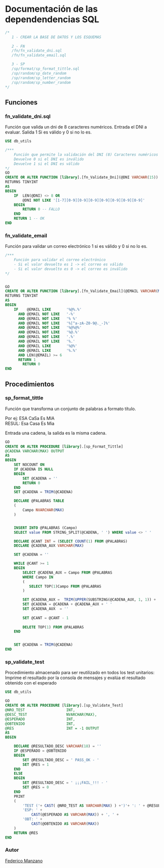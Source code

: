 # Documentación de las dependendencias SQL

```SQL
/*
   1 - CREAR LA BASE DE DATOS Y LOS ESQUEMAS
   
   2 - FN
   /fn/fn_validate_dni.sql
   /fn/fn_validate_email.sql

   3 - SP
   /sp/format/sp_format_tittle.sql
   /sp/random/sp_date_random
   /sp/random/sp_letter_random
   /sp/random/sp_number_random
*/
```

## Funciones

### fn_validate_dni.sql

Función que valida un dni de 8 caracteres numéricos.
Entrada el DNI a evaluar.
Salida 1 Si es válido y 0 si no lo es.
```SQL
USE db_utils

/***
    Función que permite la validación del DNI (8) Caracteres numéricos
    Devuelve 0 si el DNI es inválido
    Devuelve 1 si el DNI es válido
*/
GO
CREATE OR ALTER FUNCTION [library].[fn_Validate_Dni](@DNI VARCHAR(15))
RETURNS TINYINT
AS 
BEGIN 
    IF  LEN(@DNI) <> 8 OR
        @DNI NOT LIKE '[1-7][0-9][0-9][0-9][0-9][0-9][0-9][0-9]'
    BEGIN 
        RETURN 0 -- FALLO
    END
    RETURN 1 -- OK
END
```

### fn_validate_email

Función para validar un correo electrónico 1 si es válido y 0 si no lo es.

```SQL
/***
	Función para validar el correo electrónico 
	- Si el valor devuelto es 1 -> el correo es válido
	- Si el valor devuelto es 0 -> el correo es inválido
*/


GO 
CREATE OR ALTER FUNCTION [library].[fn_Validate_Email](@EMAIL VARCHAR(MAX))
RETURNS TINYINT 
AS 
BEGIN 
    IF	  @EMAIL LIKE		'%@%.%'
	  AND @EMAIL NOT LIKE	'-%'
	  AND @EMAIL NOT LIKE	'% %'
	  AND @EMAIL NOT LIKE	'%[^a-zA-Z0-9@._-]%'
	  AND @EMAIL NOT LIKE	'%@%@%'
	  AND @EMAIL NOT LIKE	'%@.%'
	  AND @EMAIL NOT LIKE	'.%'
	  AND @EMAIL NOT LIKE	'%.'
	  AND @EMAIL LIKE		'%@%'
	  AND @EMAIL LIKE		'%.%'
	  AND LEN(@EMAIL) >= 6
	  RETURN 1
        RETURN 0
END
```

## Procedimientos

### sp_format_tittle

Función que transforma un conjunto de palabras a formato título.

Por ej: ESA   CaSa   Es  MIA </br> 
RESUL: Esa Casa Es Mia

Entrada una cadena, la salida es la misma cadena.

```SQL
GO
CREATE OR ALTER PROCEDURE [library].[sp_Format_Tittle]
@CADENA VARCHAR(MAX) OUTPUT
AS 
BEGIN 
    SET NOCOUNT ON
    IF @CADENA IS NULL 
    BEGIN 
        SET @CADENA = ''
        RETURN 0
    END
    SET @CADENA = TRIM(@CADENA)

    DECLARE @PALABRAS TABLE 
    (
        Campo NVARCHAR(MAX)
    )


    INSERT INTO @PALABRAS (Campo) 
    SELECT value FROM STRING_SPLIT(@CADENA, ' ') WHERE value <> ' '

    DECLARE @CANT INT = (SELECT COUNT(1) FROM @PALABRAS)
    DECLARE @CADENA_AUX VARCHAR(MAX)

    SET @CADENA = ''

    WHILE @CANT >= 1
    BEGIN 
        SELECT @CADENA_AUX = Campo FROM @PALABRAS 
        WHERE Campo IN 
        (   
           SELECT TOP(1)Campo FROM @PALABRAS 
        )

        SET @CADENA_AUX =  TRIM(UPPER(SUBSTRING(@CADENA_AUX, 1, 1)) +  LOWER(SUBSTRING(@CADENA_AUX, 2, LEN(@CADENA_AUX))))
        SET @CADENA = @CADENA + @CADENA_AUX + ' '
        SET @CADENA_AUX  = ''
    
        SET @CANT = @CANT - 1
        
        DELETE TOP(1) FROM @PALABRAS
    END


    SET @CADENA = TRIM(@CADENA)
END
```

### sp_validate_test

Procedimiento almacenado para ser reutilizado en todos los test unitarios:
Imprime el resultado por la consola de mensajes y evalúa el resultado obtenido con el esperado

```SQL 
USE db_utils 

GO
CREATE OR ALTER PROCEDURE [library].[sp_Validate_Test]
@NRO_TEST                   INT,
@DESC_TEST                  NVARCHAR(MAX),
@ESPERADO                   INT,
@OBTENIDO                   INT,
@RES                        INT = -1 OUTPUT
AS 
BEGIN

    DECLARE @RESULTADO_DESC VARCHAR(18) = ''
    IF @ESPERADO = @OBTENIDO
    BEGIN
        SET @RESULTADO_DESC = ' PASS_OK - '
        SET @RES = 1
    END
    ELSE 
    BEGIN
        SET @RESULTADO_DESC = ' ¡¡¡FAIL_!!! - '
        SET @RES = 0
    END
    PRINT
    (
        'TEST ('+ CAST( @NRO_TEST AS VARCHAR(MAX) ) +')'+ ': ' + @RESULTADO_DESC +  @DESC_TEST + ' ' + 
        'ESP: ' + 
            CAST(@ESPERADO AS VARCHAR(MAX)) + ', ' + 
        'OBT: ' + 
            CAST(@OBTENIDO AS VARCHAR(MAX)) 
    )
    RETURN @RES
END
```

### Autor

[Federico Manzano](https://github.com/FedeManzano)

